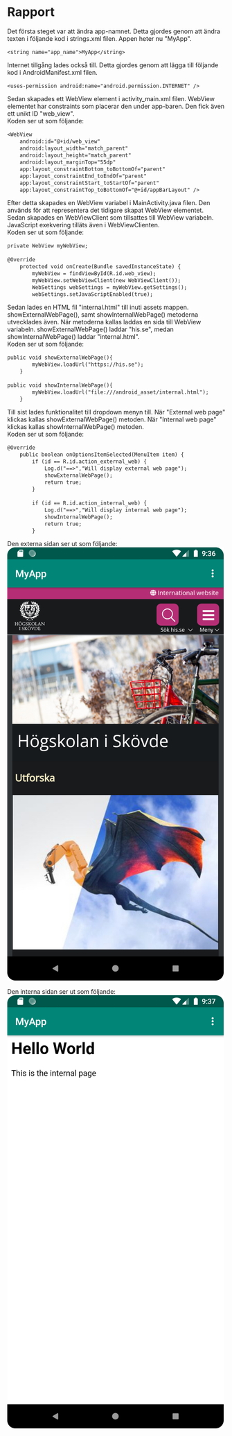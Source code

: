 
# Rapport

Det första steget var att ändra app-namnet. Detta gjordes genom att ändra texten i följande kod i strings.xml filen. Appen heter nu "MyApp".
```
<string name="app_name">MyApp</string>
```
Internet tillgång lades också till. Detta gjordes genom att lägga till följande kod i AndroidManifest.xml filen.

```
<uses-permission android:name="android.permission.INTERNET" />
```

Sedan skapades ett WebView element i activity_main.xml filen. WebView elementet har constraints som placerar den under app-baren. Den fick även ett unikt ID "web_view".  
Koden ser ut som följande:

````
<WebView
    android:id="@+id/web_view"
    android:layout_width="match_parent"
    android:layout_height="match_parent"
    android:layout_marginTop="55dp"
    app:layout_constraintBottom_toBottomOf="parent"
    app:layout_constraintEnd_toEndOf="parent"
    app:layout_constraintStart_toStartOf="parent"
    app:layout_constraintTop_toBottomOf="@+id/appBarLayout" />
````

Efter detta skapades en WebView variabel i MainActivity.java filen. Den används för att representera det tidigare skapat WebView elementet.  
Sedan skapades en WebViewClient som tillsattes till WebView variabeln. JavaScript exekvering tilläts även i WebViewClienten.  
Koden ser ut som följande:

````
private WebView myWebView;

@Override
    protected void onCreate(Bundle savedInstanceState) {
        myWebView = findViewById(R.id.web_view);
        myWebView.setWebViewClient(new WebViewClient());
        WebSettings webSettings = myWebView.getSettings();
        webSettings.setJavaScriptEnabled(true);
````

Sedan lades en HTML fil "internal.html" till inuti assets mappen. showExternalWebPage(), samt showInternalWebPage() metoderna utvecklades även.
När metoderna kallas laddas en sida till WebView variabeln. showExternalWebPage() laddar "his.se", medan showInternalWebPage() laddar "internal.html".  
Koden ser ut som följande:

````
public void showExternalWebPage(){
        myWebView.loadUrl("https://his.se");
    }

public void showInternalWebPage(){
        myWebView.loadUrl("file:///android_asset/internal.html");
    }
````

Till sist lades funktionalitet till dropdown menyn till. När "External web page" klickas kallas showExternalWebPage() metoden.
När "Internal web page" klickas kallas showInternalWebPage() metoden.  
Koden ser ut som följande:

````
@Override
    public boolean onOptionsItemSelected(MenuItem item) {
        if (id == R.id.action_external_web) {
            Log.d("==>","Will display external web page");
            showExternalWebPage();
            return true;
        }

        if (id == R.id.action_internal_web) {
            Log.d("==>","Will display internal web page");
            showInternalWebPage();
            return true;
        }
````

Den externa sidan ser ut som följande:  
![](external.png)

Den interna sidan ser ut som följande:  
![](internal.png)

